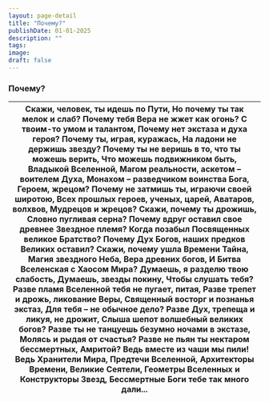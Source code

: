 ```yaml
---
layout: page-detail
title: "Почему?"
publishDate: 01-01-2025
description: ""
tags:
image:
draft: false
---
```


### Почему?

| Скажи, человек, ты идешь по Пути,  Но почему ты так мелок и слаб?  Почему тебя Вера не жжет как огонь?  С твоим-то умом и талантом,  Почему нет экстаза и духа героя?  Почему ты, играя, куражась,  На ладони не держишь звезду?  Почему ты не веришь в то, что ты можешь верить,  Что можешь подвижником быть,  Владыкой Вселенной,  Магом реальности, аскетом – воителем Духа,  Монахом – разведчиком воинства Бога,  Героем, жрецом?  Почему не затмишь ты, играючи своей широтою,  Всех прошлых героев, ученых, царей,  Аватаров, волхвов,  Мудрецов и жрецов?  Скажи, почему ты дрожишь,  Словно пугливая серна?  Почему вдруг оставил свое древнее  Звездное племя?  Когда позабыл Посвященных великое Братство?  Почему Дух Богов, наших предков  Великих оставил?  Скажи, почему ушла Времени Тайна,  Магия звездного Неба,  Вера древних богов,  И Битва Вселенская с Хаосом Мира?  Думаешь, я разделю твою слабость,  Думаешь, звезды покину,  Чтобы слушать тебя?  Разве пламя Вселенной тебя не пугает, питая,  Разве трепет и дрожь, ликование Веры,  Священный восторг и познанья экстаз,  Для тебя – не обычное дело?  Разве Дух, трепеща и ликуя, не дрожит,  Слыша шепот волшебный великих богов?  Разве ты не танцуешь безумно ночами в экстазе,  Молясь и рыдая от счастья?  Разве не пьян ты нектаром бессмертных, Амритой?  Ведь вместе из чаши мы пили!  Ведь Хранители Мира, Предтечи Вселенной,  Архитекторы Времени, Великие Сеятели,  Геометры Вселенных и Конструкторы Звезд,  Бессмертные Боги тебе так много дали... |
| ------------------------------------------------------------------------------------------------------------------------------------------------------------------------------------------------------------------------------------------------------------------------------------------------------------------------------------------------------------------------------------------------------------------------------------------------------------------------------------------------------------------------------------------------------------------------------------------------------------------------------------------------------------------------------------------------------------------------------------------------------------------------------------------------------------------------------------------------------------------------------------------------------------------------------------------------------------------------------------------------------------------------------------------------------------------------------------------------------------------------------------------------------------------------------------------------------------------------------------------------------------------------------------------------------------------------------------------------------------------------------------------------------------------------------------------------------------------------------------------------------------------------------------------------- |
  
  
